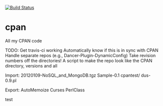 [![Build Status](https://travis-ci.org/kstarsinic/cpan.png)](https://travis-ci.org/kstarsinic)

cpan
====

All my CPAN code

TODO:
  Get travis-ci working
  Automatically know if this is in sync with CPAN
  Handle separate repos (e.g., Dancer-Plugin-DynamicConfig)
  Take revision numbers off the directories!
  A script to make the repo look like the CPAN directory, versions and all

Import:
  20120109-NoSQL_and_MongoDB.tgz
  Sample-0.1
  cpantest/
  dus-0.9.pl

Export:
  AutoMemoize
  Curses
  PerlClass

test

